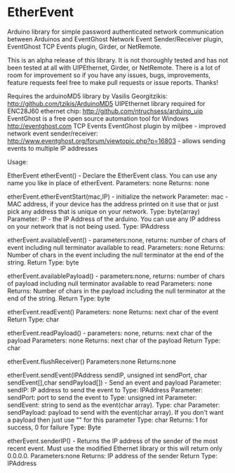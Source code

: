 EtherEvent
==========

Arduino library for simple password authenticated network communication between Arduinos and EventGhost Network Event Sender/Receiver plugin, EventGhost TCP Events plugin, Girder, or NetRemote.

This is an alpha release of this library. It is not thoroughly tested and has not been tested at all with UIPEthernet, Girder, or NetRemote. There is a lot of room for improvement so if you have any issues, bugs, improvements, feature requests feel free to make pull requests or issue reports. Thanks!

Requires the arduinoMD5 library by Vasilis Georgitzikis: http://github.com/tzikis/ArduinoMD5
UIPEthernet library required for ENC28J60 ethernet chip: http://github.com/ntruchsess/arduino_uip
EventGhost is a free open source automation tool for Windows http://eventghost.com
TCP Events EventGhost plugin by miljbee - improved network event sender/receiver: http://www.eventghost.org/forum/viewtopic.php?p=16803 - allows sending events to multiple IP addresses

Usage:

EtherEvent etherEvent() - Declare the EtherEvent class. You can use any name you like in place of etherEvent.
Parameters: none
Returns: none

etherEvent.etherEventStart(mac,IP) - initialize the network
Parameter: mac - MAC address, if your device has the address printed on it use that or just pick any address that is unique on your network.
Type: byte(array)
Parameter: IP - the IP Address of the arduino. You can use any IP address on your network that is not being used.
Type: IPAddress

etherEvent.availableEvent() - parameters:none, returns: number of chars of event including null terminator available to read.
Parameters: none
Returns: Number of chars in the event including the null terminator at the end of the string.
Return Type: byte

etherEvent.availablePayload() -  parameters:none, returns: number of chars of payload including null terminator available to read
Parameters: none
Returns: Number of chars in the payload including the null terminator at the end of the string.
Return Type: byte

etherEvent.readEvent()
Parameters: none
Returns: next char of the event
Return Type: char

etherEvent.readPayload()  - parameters: none, returns: next char of the payload
Parameters: none
Returns: next char of the payload
Return Type: char      

etherEvent.flushReceiver()
Parameters:none
Returns:none

etherEvent.sendEvent(IPAddress sendIP, unsigned int sendPort, char sendEvent[],char sendPayload[]) - Send an event and payload
Parameter: sendIP: IP address to send the event to
Type: IPAddress
Parameter: sendPort: port to send the event to
Type: unsigned int
Parameter: sendEvent: string to send as the event(char array).
Type: char
Parameter: sendPayload: payload to send with the event(char array). If you don't want a payload then just use "" for this parameter
Type: char
Returns: 1 for success, 0 for failure
Type: Byte

etherEvent.senderIP() - Returns the IP address of the sender of the most recent event. Must use the modified Ethernet library or this will return only 0.0.0.0.
Parameters:none
Returns: IP address of the sender
Return Type: IPAddress
